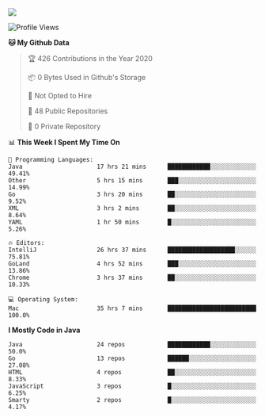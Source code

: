 
<a href="https://github.com/helloworlde">
  <img align="" src="https://github-readme-stats.vercel.app/api?username=helloworlde&show_icons=true&count_private=true" />
</a>

<!--START_SECTION:waka-->
![Profile Views](http://img.shields.io/badge/Profile%20Views-9-blue)

**🐱 My Github Data** 

> 🏆 426 Contributions in the Year 2020
 > 
> 📦 0 Bytes Used in Github's Storage 
 > 
> 🚫 Not Opted to Hire
 > 
> 📜 48 Public Repositories
 > 
> 🔑 0 Private Repository 
 > 
📊 **This Week I Spent My Time On** 

```text
💬 Programming Languages: 
Java                     17 hrs 21 mins      ████████████░░░░░░░░░░░░░   49.41% 
Other                    5 hrs 15 mins       ███░░░░░░░░░░░░░░░░░░░░░░   14.99% 
Go                       3 hrs 20 mins       ██░░░░░░░░░░░░░░░░░░░░░░░   9.52% 
XML                      3 hrs 2 mins        ██░░░░░░░░░░░░░░░░░░░░░░░   8.64% 
YAML                     1 hr 50 mins        █░░░░░░░░░░░░░░░░░░░░░░░░   5.26%

🔥 Editors: 
IntelliJ                 26 hrs 37 mins      ███████████████████░░░░░░   75.81% 
GoLand                   4 hrs 52 mins       ███░░░░░░░░░░░░░░░░░░░░░░   13.86% 
Chrome                   3 hrs 37 mins       ██░░░░░░░░░░░░░░░░░░░░░░░   10.33%

💻 Operating System: 
Mac                      35 hrs 7 mins       █████████████████████████   100.0%

```

**I Mostly Code in Java** 

```text
Java                     24 repos            ████████████░░░░░░░░░░░░░   50.0% 
Go                       13 repos            ██████░░░░░░░░░░░░░░░░░░░   27.08% 
HTML                     4 repos             ██░░░░░░░░░░░░░░░░░░░░░░░   8.33% 
JavaScript               3 repos             █░░░░░░░░░░░░░░░░░░░░░░░░   6.25% 
Smarty                   2 repos             █░░░░░░░░░░░░░░░░░░░░░░░░   4.17%

```



<!--END_SECTION:waka-->
